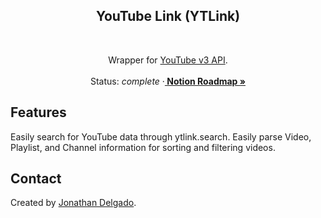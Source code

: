 <!-- Filename:      README.md -->
<!-- Author:        Jonathan Delgado -->
<!-- Description:   GitHub README -->

<!-- Header -->
<h2 align="center">YouTube Link (YTLink)</h2>
<br />
  <p align="center">
    Wrapper for <a href="https://developers.google.com/youtube/v3/docs">YouTube v3 API</a>.
    <br />
    <br />
    Status: <em>complete</em>
    <!-- Notion Roadmap link -->
    ·<a href="https://otanan.notion.site/YouTube-Link-8c7f227acc8b48dc86bee016388f5838"><strong>
        Notion Roadmap »
    </strong></a>
  </p>
</div>


## Features
Easily search for YouTube data through ytlink.search. Easily parse Video, Playlist, and Channel information for sorting and filtering videos.

## Contact
Created by [Jonathan Delgado](https://jdelgado.net/).